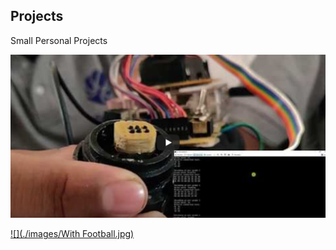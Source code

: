 ## Projects
Small Personal Projects

[![](./images/pb_video.png)](https://youtu.be/wZ1dMdXMtPE)

[![](./images/With Football.jpg)](https://youtu.be/wZ1dMdXMtPE)